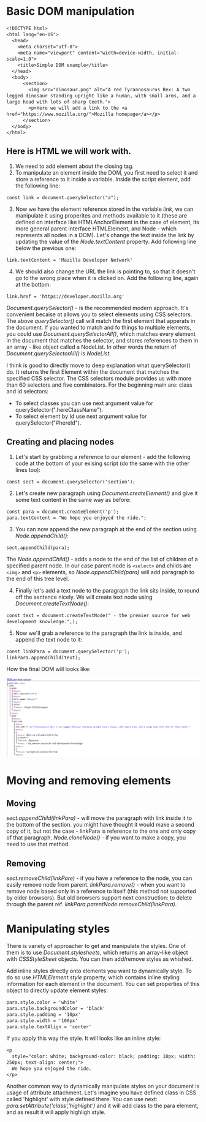 # Basic DOM manipulation

```
<!DOCTYPE html>
<html lang="en-US">
  <head>
    <meta charset="utf-8">
    <meta name="viewport" content="width=device-width, initial-scale=1.0">
    <title>Simple DOM example</title>
  </head>
  <body>
      <section>
        <img src="dinosaur.png" alt="A red Tyrannosaurus Rex: A two legged dinosaur standing upright like a human, with small arms, and a large head with lots of sharp teeth.">
        <p>Here we will add a link to the <a href="https://www.mozilla.org/">Mozilla homepage</a></p>
      </section>
  </body>
</html>
```

## Here is HTML we will work with.

1. We need to add <script></script> element about the closing </body> tag.
2. To manipulate an element inside the DOM, you first need to select it and store a reference to it inside a variable.
   Inside the script element, add the following line:

```
const link = document.querySelector("a");
```

3. Now we have the element reference stored in the variable _link_, we can manipulate it using properites and methods
   available to it (these are defined on interface like HTMLAnchorElement in the case of <a> element, its more general
   parent interface HTMLElement, and Node - which represents all nodes in a DOM). Let's change the text inside the link
   by updating the value of the _Node.textContent_ property. Add following line below the previous one:

```
link.textContent = 'Mazilla Developer Network'
```

4. We should also change the URL the link is pointing to, so that it doesn't go to the wrong place when it is clicked on.
   Add the following line, again at the bottom:

```
link.href = 'https://developer.mozilla.org'
```

_Document.querySelector()_ - is the recommended modern approach. It's convenient becaise ot allows you to select elements
using CSS selectors. The above _querySelector()_ call will match the first <a> element that apperats in the document. If you
wanted to match and fo things to multiple elements, you could use _Document.querySelectorAll()_, which matches every element
in the document that matches the selector, and stores references to them in an array - like object called a NodeList. In other
words the return of _Document.querySelectorAll()_ is _NodeList_.

I think is good to directly move to deep explanation what querySelector() do. It returns the first Element within the document
that matches the specified CSS selector. The CSS selectors module provides us with more than 60 selectors and five combinators.
For the beginning main are: class and id selectors:

- To select classes you can use next argument value for querySelector(".hereClassName").
- To select element by Id use next argument value for querySelector("#hereId").

## Creating and placing nodes

1. Let's start by grabbing a reference to our <selection> element - add the following code at the bottom of your exising script
   (do the same with the other lines too):

```
const sect = document.querySelector('section');
```

2. Let's create new paragraph using _Document.createElement()_ and give it some text content in the same way as before:

```
const para = document.createElement('p');
para.textContent = "We hope you enjoyed the ride.";
```

3. You can now append the new paragraph at the end of the section using _Node.appendChild()_:

```
sect.appendChild(para);
```

The _Node.appendChild()_ - adds a node to the end of the list of children of a specified parent node. In our case parent node is `<select>`
and childs are `<img>` and `<p>` elements, so _Node.appendChild(para)_ will add paragraph to the end of this tree level.

4. Finally let's add a text node to the paragraph the link sits inside, to round off the sentence nicely. We will create
   text node using _Document.createTextNode()_:

```
const text = document.createTextNode(" - the premier source for web development knowledge.",);
```

5. Now we'll grab a reference to the paragraph the link is inside, and append the text node to it:

```
const linkPara = document.querySelector('p');
linkPara.appendChild(text);
```

How the final DOM will looks like:

![Final DOM](imgs/FinalDOM.png)

# Moving and removing elements

## Moving

_sect.appendChild(linkPara)_ - will move the paragraph with link inside it to the bottom of the section.
you might have thought it would make a second copy of it, but not the case - linkPara is reference to the
one and only copy of that paragraph.
_Node.cloneNode()_ - if you want to make a copy, you need to use that method.

## Removing

_sect.removeChild(linkPare)_ - if you have a reference to the node, you can easily remove node from parent.
_linkPara.remove()_ - when you want to remove node based only in a reference to itself (this method not
supported by older browsers). But old browsers support next construction:
to delete through the parent ref. _linkPara.parentNode.removeChild(linkPara)_.

# Manipulating styles

There is variety of approacher to get and manipulate the styles. One of them is to use _Document.stylesheets_,
which returns an array-like object with _CSSStyleSheet_ objects. You can then add/remove styles as whished.

Add inline styles directly onto elements you want to dynamically style. To do so use _HTMLElement.style_ property,
which contains inline styling information for each element in the document. You can set properties of this object to
directly update element styles:

```
para.style.color = 'white'
para.style.backgroundColor = 'black'
para.style.padding = '10px'
para.style.width = '100px'
para.style.textAlign = 'center'
```

If you apply this way the style. It will looks like an inline style:

```
<p
  style="color: white; background-color: black; padding: 10px; width: 250px; text-align: center;">
  We hope you enjoyed the ride.
</p>
```

Another common way to dynamically manipulate styles on your document is usage of attribute attachment.
Let's imagine you have defined class in CSS called 'highlight' with style defined there. You can use
next: _para.setAttribute('class','highlight')_ and it will add class to the para element, and as result
it will apply highligh style.
